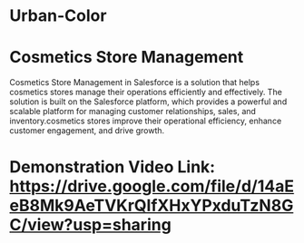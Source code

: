 # Urban-Color
# Cosmetics Store Management
Cosmetics Store Management in Salesforce is a solution that helps cosmetics stores manage their operations efficiently and effectively. The solution is built on the Salesforce platform, which provides a powerful and scalable platform for managing customer relationships, sales, and inventory.cosmetics stores improve their operational efficiency, enhance customer engagement, and drive growth.

# Demonstration Video Link: https://drive.google.com/file/d/14aEeB8Mk9AeTVKrQIfXHxYPxduTzN8GC/view?usp=sharing
